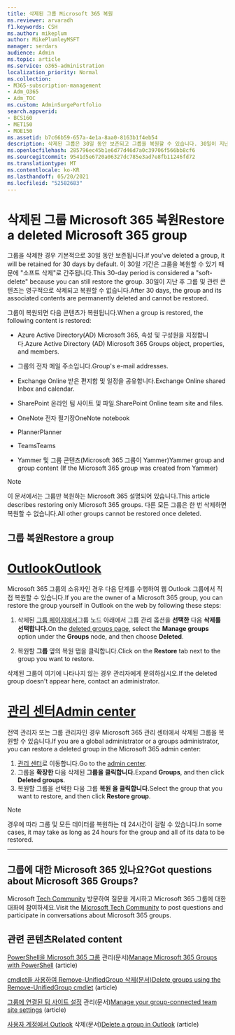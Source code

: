 ```yaml
---
title: 삭제된 그룹 Microsoft 365 복원
ms.reviewer: arvaradh
f1.keywords: CSH
ms.author: mikeplum
author: MikePlumleyMSFT
manager: serdars
audience: Admin
ms.topic: article
ms.service: o365-administration
localization_priority: Normal
ms.collection:
- M365-subscription-management
- Adm_O365
- Adm_TOC
ms.custom: AdminSurgePortfolio
search.appverid:
- BCS160
- MET150
- MOE150
ms.assetid: b7c66b59-657a-4e1a-8aa0-8163b1f4eb54
description: 삭제된 그룹은 30일 동안 보존되고 그룹을 복원할 수 있습니다. 30일이 지난 후 그룹 및 해당 콘텐츠는 영구적으로 삭제됩니다.
ms.openlocfilehash: 285796ec45b1e6d77d46d7a0c39706f566bb8cf6
ms.sourcegitcommit: 9541d5e6720a06327dc785e3ad7e8fb11246fd72
ms.translationtype: MT
ms.contentlocale: ko-KR
ms.lasthandoff: 05/20/2021
ms.locfileid: "52582683"
---
```

# <a name="restore-a-deleted-microsoft-365-group"></a><span data-ttu-id="5ce57-104">삭제된 그룹 Microsoft 365 복원</span><span class="sxs-lookup"><span data-stu-id="5ce57-104">Restore a deleted Microsoft 365 group</span></span>

<span data-ttu-id="5ce57-105">그룹을 삭제한 경우 기본적으로 30일 동안 보존됩니다.</span><span class="sxs-lookup"><span data-stu-id="5ce57-105">If you've deleted a group, it will be retained for 30 days by default.</span></span> <span data-ttu-id="5ce57-106">이 30일 기간은 그룹을 복원할 수 있기 때문에 "소프트 삭제"로 간주됩니다.</span><span class="sxs-lookup"><span data-stu-id="5ce57-106">This 30-day period is considered a "soft-delete" because you can still restore the group.</span></span> <span data-ttu-id="5ce57-107">30일이 지난 후 그룹 및 관련 콘텐츠는 영구적으로 삭제되고 복원할 수 없습니다.</span><span class="sxs-lookup"><span data-stu-id="5ce57-107">After 30 days, the group and its associated contents are permanently deleted and cannot be restored.</span></span>

<span data-ttu-id="5ce57-108">그룹이 복원되면 다음 콘텐츠가 복원됩니다.</span><span class="sxs-lookup"><span data-stu-id="5ce57-108">When a group is restored, the following content is restored:</span></span>
  
- <span data-ttu-id="5ce57-109">Azure Active Directory(AD) Microsoft 365, 속성 및 구성원을 지정합니다.</span><span class="sxs-lookup"><span data-stu-id="5ce57-109">Azure Active Directory (AD) Microsoft 365 Groups object, properties, and members.</span></span>
    
- <span data-ttu-id="5ce57-110">그룹의 전자 메일 주소입니다.</span><span class="sxs-lookup"><span data-stu-id="5ce57-110">Group's e-mail addresses.</span></span>
    
- <span data-ttu-id="5ce57-111">Exchange Online 받은 편지함 및 일정을 공유합니다.</span><span class="sxs-lookup"><span data-stu-id="5ce57-111">Exchange Online shared Inbox and calendar.</span></span>
    
- <span data-ttu-id="5ce57-112">SharePoint 온라인 팀 사이트 및 파일.</span><span class="sxs-lookup"><span data-stu-id="5ce57-112">SharePoint Online team site and files.</span></span>
    
- <span data-ttu-id="5ce57-113">OneNote 전자 필기장</span><span class="sxs-lookup"><span data-stu-id="5ce57-113">OneNote notebook</span></span>
    
- <span data-ttu-id="5ce57-114">Planner</span><span class="sxs-lookup"><span data-stu-id="5ce57-114">Planner</span></span>
    
- <span data-ttu-id="5ce57-115">Teams</span><span class="sxs-lookup"><span data-stu-id="5ce57-115">Teams</span></span>

- <span data-ttu-id="5ce57-116">Yammer 및 그룹 콘텐츠(Microsoft 365 그룹이 Yammer)</span><span class="sxs-lookup"><span data-stu-id="5ce57-116">Yammer group and group content (If the Microsoft 365 group was created from Yammer)</span></span>

> [!NOTE]
> <span data-ttu-id="5ce57-117">이 문서에서는 그룹만 복원하는 Microsoft 365 설명되어 있습니다.</span><span class="sxs-lookup"><span data-stu-id="5ce57-117">This article describes restoring only Microsoft 365 groups.</span></span> <span data-ttu-id="5ce57-118">다른 모든 그룹은 한 번 삭제하면 복원할 수 없습니다.</span><span class="sxs-lookup"><span data-stu-id="5ce57-118">All other groups cannot be restored once deleted.</span></span>

## <a name="restore-a-group"></a><span data-ttu-id="5ce57-119">그룹 복원</span><span class="sxs-lookup"><span data-stu-id="5ce57-119">Restore a group</span></span>

# <a name="outlook"></a>[<span data-ttu-id="5ce57-120">Outlook</span><span class="sxs-lookup"><span data-stu-id="5ce57-120">Outlook</span></span>](#tab/outlook)

<span data-ttu-id="5ce57-121">Microsoft 365 그룹의 소유자인 경우 다음 단계를 수행하여 웹 Outlook 그룹에서 직접 복원할 수 있습니다.</span><span class="sxs-lookup"><span data-stu-id="5ce57-121">If you are the owner of a Microsoft 365 group, you can restore the group yourself in Outlook on the web by following these steps:</span></span>

1. <span data-ttu-id="5ce57-122">삭제된 [그룹 페이지에서](https://outlook.office.com/people/group/deleted)그룹  노드 아래에서 그룹 관리 옵션을 **선택한** 다음 **삭제를 선택합니다.**</span><span class="sxs-lookup"><span data-stu-id="5ce57-122">On the [deleted groups page](https://outlook.office.com/people/group/deleted), select the **Manage groups** option under the **Groups** node, and then choose **Deleted**.</span></span>

2. <span data-ttu-id="5ce57-123">복원할 **그룹** 옆의 복원 탭을 클릭합니다.</span><span class="sxs-lookup"><span data-stu-id="5ce57-123">Click on the **Restore** tab next to the group you want to restore.</span></span>

<span data-ttu-id="5ce57-124">삭제된 그룹이 여기에 나타나지 않는 경우 관리자에게 문의하십시오.</span><span class="sxs-lookup"><span data-stu-id="5ce57-124">If the deleted group doesn't appear here, contact an administrator.</span></span>

# <a name="admin-center"></a>[<span data-ttu-id="5ce57-125">관리 센터</span><span class="sxs-lookup"><span data-stu-id="5ce57-125">Admin center</span></span>](#tab/admin-center)

<span data-ttu-id="5ce57-126">전역 관리자 또는 그룹 관리자인 경우 Microsoft 365 관리 센터에서 삭제된 그룹을 복원할 수 있습니다.</span><span class="sxs-lookup"><span data-stu-id="5ce57-126">If you are a global administrator or a groups administrator, you can restore a deleted group in the Microsoft 365 admin center:</span></span>

1. <span data-ttu-id="5ce57-127">[관리 센터](https://admin.microsoft.com)로 이동합니다.</span><span class="sxs-lookup"><span data-stu-id="5ce57-127">Go to the [admin center](https://admin.microsoft.com).</span></span>
2. <span data-ttu-id="5ce57-128">그룹을 **확장한** 다음 삭제된 **그룹을 클릭합니다.**</span><span class="sxs-lookup"><span data-stu-id="5ce57-128">Expand **Groups**, and then click **Deleted groups**.</span></span>
3. <span data-ttu-id="5ce57-129">복원할 그룹을 선택한 다음 그룹 **복원 을 클릭합니다.**</span><span class="sxs-lookup"><span data-stu-id="5ce57-129">Select the group that you want to restore, and then click **Restore group**.</span></span>

> [!NOTE]
> <span data-ttu-id="5ce57-130">경우에 따라 그룹 및 모든 데이터를 복원하는 데 24시간이 걸릴 수 있습니다.</span><span class="sxs-lookup"><span data-stu-id="5ce57-130">In some cases, it may take as long as 24 hours for the group and all of its data to be restored.</span></span> 

---

## <a name="got-questions-about-microsoft-365-groups"></a><span data-ttu-id="5ce57-131">그룹에 대한 Microsoft 365 있나요?</span><span class="sxs-lookup"><span data-stu-id="5ce57-131">Got questions about Microsoft 365 Groups?</span></span>

<span data-ttu-id="5ce57-132">Microsoft [Tech Community](https://techcommunity.microsoft.com/t5/Office-365-Groups/ct-p/Office365Groups) 방문하여 질문을 게시하고 Microsoft 365 그룹에 대한 대화에 참여하세요.</span><span class="sxs-lookup"><span data-stu-id="5ce57-132">Visit the [Microsoft Tech Community](https://techcommunity.microsoft.com/t5/Office-365-Groups/ct-p/Office365Groups) to post questions and participate in conversations about Microsoft 365 groups.</span></span> 
  
## <a name="related-content"></a><span data-ttu-id="5ce57-133">관련 콘텐츠</span><span class="sxs-lookup"><span data-stu-id="5ce57-133">Related content</span></span>

<span data-ttu-id="5ce57-134">[PowerShell을 Microsoft 365 그룹](../../enterprise/manage-microsoft-365-groups-with-powershell.md) 관리(문서)</span><span class="sxs-lookup"><span data-stu-id="5ce57-134">[Manage Microsoft 365 Groups with PowerShell](../../enterprise/manage-microsoft-365-groups-with-powershell.md) (article)</span></span>
  
<span data-ttu-id="5ce57-135">[cmdlet을 사용하여 Remove-UnifiedGroup 삭제(문서)](/powershell/module/exchange/remove-unifiedgroup)</span><span class="sxs-lookup"><span data-stu-id="5ce57-135">[Delete groups using the Remove-UnifiedGroup cmdlet](/powershell/module/exchange/remove-unifiedgroup) (article)</span></span>
  
<span data-ttu-id="5ce57-136">[그룹에 연결된 팀 사이트 설정](https://support.microsoft.com/office/8376034d-d0c7-446e-9178-6ab51c58df42) 관리(문서)</span><span class="sxs-lookup"><span data-stu-id="5ce57-136">[Manage your group-connected team site settings](https://support.microsoft.com/office/8376034d-d0c7-446e-9178-6ab51c58df42) (article)</span></span>
  
<span data-ttu-id="5ce57-137">[사용자 계정에서 Outlook](https://support.microsoft.com/office/ca7f5a9e-ae4f-4cbe-a4bc-89c469d1726f) 삭제(문서)</span><span class="sxs-lookup"><span data-stu-id="5ce57-137">[Delete a group in Outlook](https://support.microsoft.com/office/ca7f5a9e-ae4f-4cbe-a4bc-89c469d1726f) (article)</span></span>